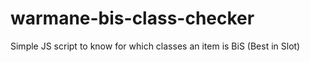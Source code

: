 # warmane-bis-class-checker
Simple JS script to know for which classes an item is BiS (Best in Slot)
